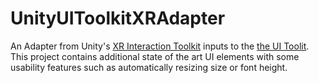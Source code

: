 # UnityUIToolkitXRAdapter
An Adapter from Unity's [XR Interaction Toolkit](https://docs.unity3d.com/Packages/com.unity.xr.interaction.toolkit@1.0/manual/index.html) inputs to the [the UI Toolit](https://docs.unity3d.com/2020.1/Documentation/Manual/UIElements.html).  
This project contains additional state of the art UI elements with some usability features such as automatically resizing size or font height.
